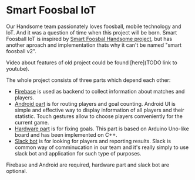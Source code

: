 # Smart Foosbal IoT

Our Handsome team passionately loves foosball, mobile technology and IoT. And it was a question of time when this project will be born. Smart Foosball IoT is inspired by [Smart Foosbal Handsome project](https://github.com/handsomecode/smart-foosball), but has another aproach and implementation thats why it can't be named "smart foosball v2".

Video about features of old project could be found [here](TODO link to youtube).

The whole project consists of three parts which depend each other:

* [Firebase](/README-firebase.md) is used as backend to collect information about matches and players.
* [Android part](/AndroidApp/README-android.md) is for routing players and goal counting. Android UI is simple and effective way to display information of all players and their statistic. Touch gestures allow to choose players conveniently for the current game.
* [Hardware part](/Arduino/README-arduino.md) is for fixing goals. This part is based on Arduino Uno-like board and has been implemented on C++.
* [Slack bot](/SlackBot/README-slackbot.md) is for looking for players and reporting results. Slack is common way of comminucation in our team and it's really simply to use slack bot and application for such type of purposes.

Firebase and Android are required, hardware part and slack bot are optional.
